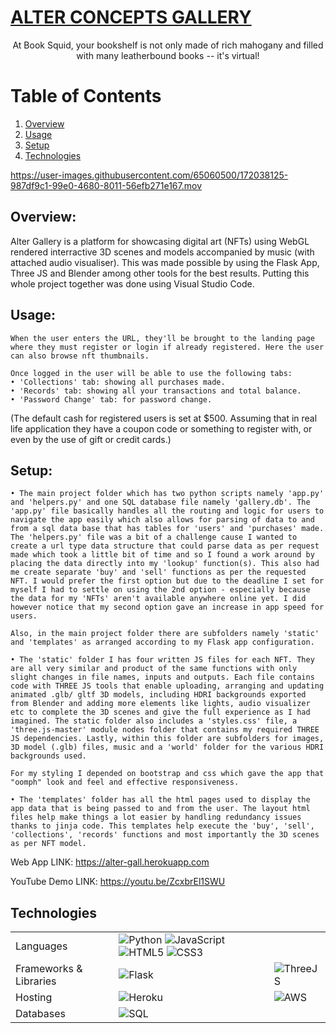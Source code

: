 <p align="center">
  <a href="https://alter-gall.herokuapp.com/">
    <h1>ALTER CONCEPTS GALLERY</h1>
  </a>
  <p align="center">
    At Book Squid, your bookshelf is not only made of rich mahogany and filled with many leatherbound books -- it's virtual!
  </p>
</p>

# Table of Contents
1. [Overview](##overview)
2. [Usage](##usage)
3. [Setup](##setup)
4. [Technologies](##technology)


https://user-images.githubusercontent.com/65060500/172038125-987df9c1-99e0-4680-8011-56efb271e167.mov


## Overview: 
Alter Gallery is a platform for showcasing digital art (NFTs) using WebGL rendered interractive 3D scenes and models accompanied by music (with attached audio visualiser). This was made possible by using the Flask App, Three JS and Blender among other tools for the best results. Putting this whole project together was done using Visual Studio Code.

## Usage:
    When the user enters the URL, they'll be brought to the landing page where they must register or login if already registered. Here the user can also browse nft thumbnails.

    Once logged in the user will be able to use the following tabs:
    • 'Collections' tab: showing all purchases made.
    • 'Records' tab: showing all your transactions and total balance.
    • 'Password Change' tab: for password change.

(The default cash for registered users is set at $500. Assuming that in real life application they have a coupon code or something to register with, or even by the use of gift or credit cards.)

## Setup:

    • The main project folder which has two python scripts namely 'app.py' and 'helpers.py' and one SQL database file namely 'gallery.db'. The 'app.py' file basically handles all the routing and logic for users to navigate the app easily which also allows for parsing of data to and from a sql data base that has tables for 'users' and 'purchases' made. The 'helpers.py' file was a bit of a challenge cause I wanted to create a url type data structure that could parse data as per request made which took a little bit of time and so I found a work around by placing the data directly into my 'lookup' function(s). This also had me create separate 'buy' and 'sell' functions as per the requested NFT. I would prefer the first option but due to the deadline I set for myself I had to settle on using the 2nd option - especially because the data for my 'NFTs' aren't available anywhere online yet. I did however notice that my second option gave an increase in app speed for users.
    
    Also, in the main project folder there are subfolders namely 'static' and 'templates' as arranged according to my Flask app configuration.    

    • The 'static' folder I has four written JS files for each NFT. They are all very similar and product of the same functions with only slight changes in file names, inputs and outputs. Each file contains code with THREE JS tools that enable uploading, arranging and updating animated .glb/ gltf 3D models, including HDRI backgrounds exported from Blender and adding more elements like lights, audio visualizer etc to complete the 3D scenes and give the full experience as I had imagined. The static folder also includes a 'styles.css' file, a 'three.js-master' module nodes folder that contains my required THREE JS dependencies. Lastly, within this folder are subfolders for images, 3D model (.glb) files, music and a 'world' folder for the various HDRI backgrounds used.

    For my styling I depended on bootstrap and css which gave the app that "oomph" look and feel and effective responsiveness.

    • The 'templates' folder has all the html pages used to display the app data that is being passed to and from the user. The layout html files help make things a lot easier by handling redundancy issues thanks to jinja code. This templates help execute the 'buy', 'sell', 'collections', 'records' functions and most importantly the 3D scenes as per NFT model. 

Web App LINK: https://alter-gall.herokuapp.com

YouTube Demo LINK: <https://youtu.be/ZcxbrEl1SWU>
    
## Technologies <a name="technology"></a>
<table>
  <tr>
    <td>Languages</td>
    <td> <img alt="Python" src="https://img.shields.io/pypi/pyversions/html?style=for-the-badge&logo=python&logoColor=white"/> <img alt="JavaScript" src="https://img.shields.io/badge/javascript%20-%23323330.svg?&style=for-the-badge&logo=javascript&logoColor=%23F7DF1E"/> <img alt="HTML5" src="https://img.shields.io/badge/html5%20-%23E34F26.svg?&style=for-the-badge&logo=html5&logoColor=white"/> <img alt="CSS3" src="https://img.shields.io/badge/css3%20-%231572B6.svg?&style=for-the-badge&logo=css3&logoColor=white"/></td>
  </tr>
  <tr>
    <td>Frameworks & Libraries</td>
    <td><img alt="Flask" src="https://img.shields.io/badge/flask%20-%2320232a.svg?&style=for-the-badge&logo=flask&logoColor=%white"/></td>
    <td><img alt="ThreeJS" src="https://img.shields.io/badge/three.js%20-%2320232a.svg?&style=for-the-badge&logo=three.js&logoColor=%white"/></td>
  </tr>
  <tr>
    <td>Hosting</td>
    <td><img alt="Heroku" src="https://img.shields.io/badge/heroku%20-%c9c3e6.svg?&style=for-the-badge&logo=heroku&logoColor=white"/> </td>
    <td><img alt="AWS" src="https://img.shields.io/badge/AWS%20-%23FF9900.svg?&style=for-the-badge&logo=amazon-aws&logoColor=white"/> </td>
  </tr>
  <tr>
    <td>Databases</td>
    <td><img alt="SQL" src ="https://img.shields.io/badge/SQLite%20-C0098.svg?&style=for-the-badge&logo=SQLite&logoColor=white"/> </td>
  </tr>
</table>
    
